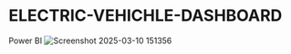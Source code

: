 # ELECTRIC-VEHICHLE-DASHBOARD
Power BI 
![Screenshot 2025-03-10 151356](https://github.com/user-attachments/assets/1374a187-6aac-45f6-afa2-6874aeb856ad)
